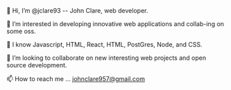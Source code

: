 👋 Hi, I’m @jclare93 -- John Clare, web developer.

👀 I’m interested in developing innovative web applications and collab-ing on some oss. 

🌱 I know Javascript, HTML, React, HTML, PostGres, Node, and CSS.

💞️ I’m looking to collaborate on new interesting web projects and open source development.

📫 How to reach me ... johnclare957@gmail.com

<!---
jclare93/jclare93 is a ✨ special ✨ repository because its `README.md` (this file) appears on your GitHub profile.
You can click the Preview link to take a look at your changes.
--->
